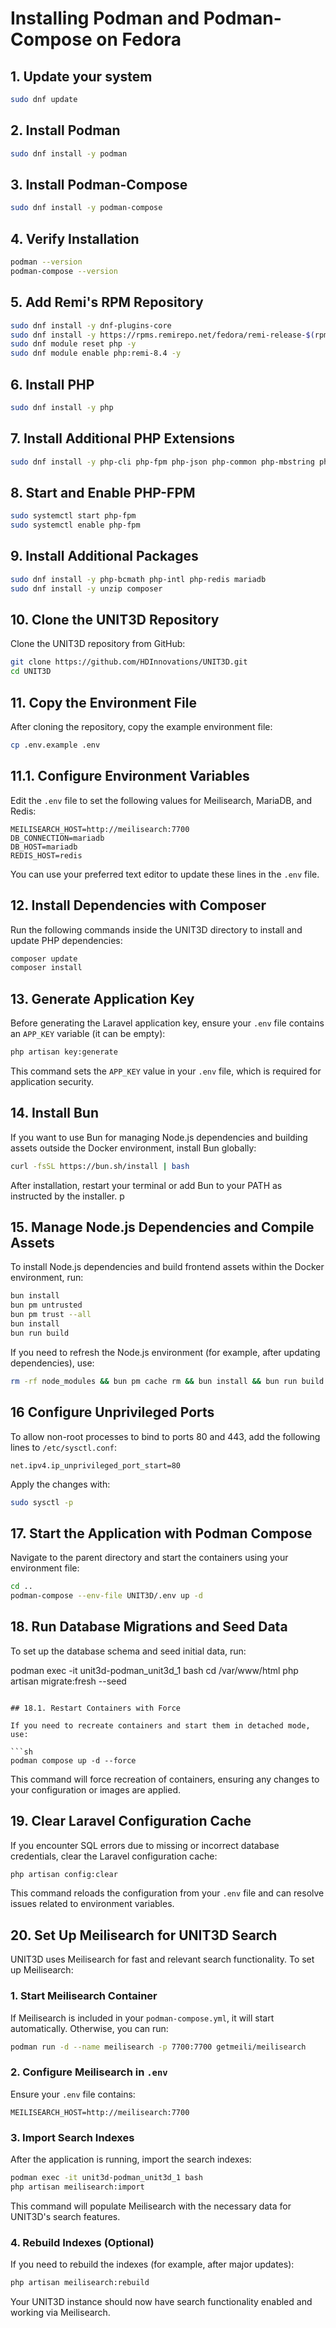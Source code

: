 # Installing Podman and Podman-Compose on Fedora

## 1. Update your system
```sh
sudo dnf update
```

## 2. Install Podman
```sh
sudo dnf install -y podman
```

## 3. Install Podman-Compose
```sh
sudo dnf install -y podman-compose
```

## 4. Verify Installation
```sh
podman --version
podman-compose --version
```

## 5. Add Remi's RPM Repository

```sh
sudo dnf install -y dnf-plugins-core
sudo dnf install -y https://rpms.remirepo.net/fedora/remi-release-$(rpm -E %fedora).rpm
sudo dnf module reset php -y
sudo dnf module enable php:remi-8.4 -y
```

## 6. Install PHP

```sh
sudo dnf install -y php
```

## 7. Install Additional PHP Extensions

```sh
sudo dnf install -y php-cli php-fpm php-json php-common php-mbstring php-xml php-gd php-curl php-zip php-mysqlnd
```

## 8. Start and Enable PHP-FPM

```sh
sudo systemctl start php-fpm
sudo systemctl enable php-fpm
```

## 9. Install Additional Packages

```sh
sudo dnf install -y php-bcmath php-intl php-redis mariadb
sudo dnf install -y unzip composer
```

## 10. Clone the UNIT3D Repository

Clone the UNIT3D repository from GitHub:

```sh
git clone https://github.com/HDInnovations/UNIT3D.git
cd UNIT3D
```

## 11. Copy the Environment File

After cloning the repository, copy the example environment file:

```sh
cp .env.example .env
```

## 11.1. Configure Environment Variables

Edit the `.env` file to set the following values for Meilisearch, MariaDB, and Redis:

```env
MEILISEARCH_HOST=http://meilisearch:7700
DB_CONNECTION=mariadb
DB_HOST=mariadb
REDIS_HOST=redis
```

You can use your preferred text editor to update these lines in the `.env` file.

## 12. Install Dependencies with Composer

Run the following commands inside the UNIT3D directory to install and update PHP dependencies:

```sh
composer update
composer install
```

## 13. Generate Application Key

Before generating the Laravel application key, ensure your `.env` file contains an `APP_KEY` variable (it can be empty):

```sh
php artisan key:generate
```

This command sets the `APP_KEY` value in your `.env` file, which is required for application security.



## 14. Install Bun

If you want to use Bun for managing Node.js dependencies and building assets outside the Docker environment, install Bun globally:

```sh
curl -fsSL https://bun.sh/install | bash
```

After installation, restart your terminal or add Bun to your PATH as instructed by the installer.
p
## 15. Manage Node.js Dependencies and Compile Assets

To install Node.js dependencies and build frontend assets within the Docker environment, run:

```sh
bun install
bun pm untrusted
bun pm trust --all
bun install
bun run build
```

If you need to refresh the Node.js environment (for example, after updating dependencies), use:

```sh
rm -rf node_modules && bun pm cache rm && bun install && bun run build
```


## 16 Configure Unprivileged Ports

To allow non-root processes to bind to ports 80 and 443, add the following lines to `/etc/sysctl.conf`:

```
net.ipv4.ip_unprivileged_port_start=80
```

Apply the changes with:

```sh
sudo sysctl -p
```

## 17. Start the Application with Podman Compose

Navigate to the parent directory and start the containers using your environment file:

```sh
cd ..
podman-compose --env-file UNIT3D/.env up -d
```



## 18. Run Database Migrations and Seed Data

To set up the database schema and seed initial data, run:

podman exec -it unit3d-podman_unit3d_1 bash
cd /var/www/html
php artisan migrate:fresh --seed
```

## 18.1. Restart Containers with Force

If you need to recreate containers and start them in detached mode, use:

```sh
podman compose up -d --force
```

This command will force recreation of containers, ensuring any changes to your configuration or images are applied.


## 19. Clear Laravel Configuration Cache

If you encounter SQL errors due to missing or incorrect database credentials, clear the Laravel configuration cache:

```sh
php artisan config:clear
```

This command reloads the configuration from your `.env` file and can resolve issues related to environment variables.


## 20. Set Up Meilisearch for UNIT3D Search

UNIT3D uses Meilisearch for fast and relevant search functionality. To set up Meilisearch:

### 1. Start Meilisearch Container

If Meilisearch is included in your `podman-compose.yml`, it will start automatically. Otherwise, you can run:

```sh
podman run -d --name meilisearch -p 7700:7700 getmeili/meilisearch
```

### 2. Configure Meilisearch in `.env`

Ensure your `.env` file contains:

```env
MEILISEARCH_HOST=http://meilisearch:7700
```

### 3. Import Search Indexes

After the application is running, import the search indexes:

```sh
podman exec -it unit3d-podman_unit3d_1 bash
php artisan meilisearch:import
```

This command will populate Meilisearch with the necessary data for UNIT3D's search features.

### 4. Rebuild Indexes (Optional)

If you need to rebuild the indexes (for example, after major updates):

```sh
php artisan meilisearch:rebuild
```

Your UNIT3D instance should now have search functionality enabled and working via Meilisearch.